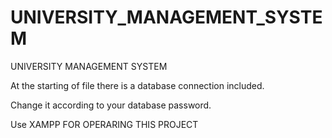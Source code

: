 # UNIVERSITY_MANAGEMENT_SYSTEM
UNIVERSITY MANAGEMENT SYSTEM 

At the starting of file there is a database connection included.

Change it according to your database password.

Use XAMPP FOR OPERARING THIS PROJECT
